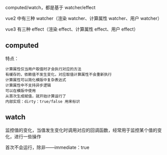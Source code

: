 computed/watch，都是基于 watcher/effect

vue2 中有三种 watcher（渲染 watcher、计算属性 watcher、用户 watcher）

vue3 有三种 effect（渲染 effect、计算属性 effect、用户 effect）

## computed

特点：

    计算属性仅当用户取值时才会执行对应的方法
    有缓存的，依赖值不发生变化，对应取值计算属性不会重新执行
    计算属性可以简化模版中复杂表达式
    计算属性中不支持异步逻辑
    可以在模版中使用
    从首次生成赋值，就开始计算运行了
    内部实现：dirty：true/false 用来标识

## watch

监控值的变化，当值发生变化时调用对应的回调函数，经常用于监控某个值的变化，进行一些操作

首次不会运行，除非——immediate：true
